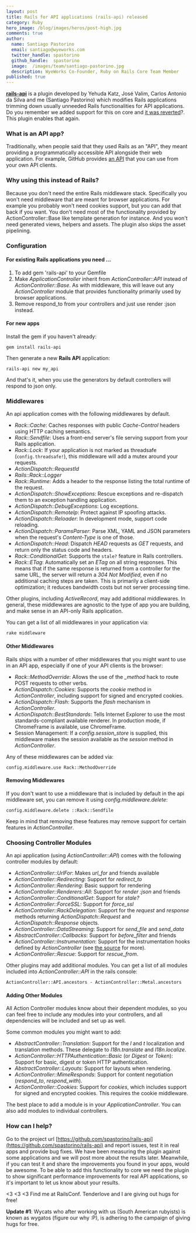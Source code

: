 ```yaml
---
layout: post
title: Rails for API applications (rails-api) released
category: Ruby
hero_image: /blog/images/heros/post-high.jpg
comments: true
author:
  name: Santiago Pastorino
  email: santiago@wyeworks.com
  twitter_handle: spastorino
  github_handle:  spastorino
  image:  /images/team/santiago-pastorino.jpg
  description: WyeWorks Co-Founder, Ruby on Rails Core Team Member
published: true
---
```

**[rails-api](https://github.com/spastorino/rails-api)** is a plugin developed by Yehuda Katz, José Valim, Carlos Antonio da Silva and me (Santiago Pastorino) which modifies Rails applications trimming down usually unneeded Rails functionalities for API applications.
Do you remember we added support for this on core and [it was reverted](https://github.com/rails/rails/commit/6db930cb5bbff9ad824590b5844e04768de240b1)?. This plugin enables that again.

<!--more-->

### What is an API app?

Traditionally, when people said that they used Rails as an "API", they meant providing a programmatically accessible API alongside their web application. For example, GitHub provides [an API](http://developer.github.com/) that you can use from your own API clients.

### Why using this instead of Rails?

Because you don't need the entire Rails middleware stack. Specifically you won't need middleware that are meant for browser applications. For example you probably won't need cookies support, but you can add that back if you want. You don't need most of the functionality provided by ActionController::Base like template generation for instance. And you won't need generated views, helpers and assets. The plugin also skips the asset pipelining.

### Configuration

#### For existing Rails applications you need …

1. To add gem 'rails-api' to your Gemfile
2. Make *ApplicationController* inherit from *ActionController::API* instead of *ActionController::Base*. As with middleware, this will leave out any *ActionController* module that provides functionality primarily used by browser applications.
3. Remove respond_to from your controllers and just use render :json instead.

#### For new apps

Install the gem if you haven't already:

    gem install rails-api

Then generate a new **Rails API** application:

    rails-api new my_api

And that's it, when you use the generators by default controllers will respond to json only.


### Middlewares

An api application comes with the following middlewares by default.

* *Rack::Cache*: Caches responses with public *Cache-Control* headers using HTTP caching semantics.
* *Rack::Sendfile*: Uses a front-end server's file serving support from your Rails application.
* *Rack::Lock*: If your application is not marked as threadsafe (`config.threadsafe!`), this middleware will add a mutex around your requests.
* *ActionDispatch::RequestId*
* *Rails::Rack::Logger*
* *Rack::Runtime*: Adds a header to the response listing the total runtime of the request.
* *ActionDispatch::ShowExceptions*: Rescue exceptions and re-dispatch them to an exception handling application.
* *ActionDispatch::DebugExceptions*: Log exceptions.
* *ActionDispatch::RemoteIp*: Protect against IP spoofing attacks.
* *ActionDispatch::Reloader*: In development mode, support code reloading.
* *ActionDispatch::ParamsParser*: Parse XML, YAML and JSON parameters when the request's *Content-Type* is one of those.
* *ActionDispatch::Head*: Dispatch *HEAD* requests as *GET* requests, and return only the status code and headers.
* *Rack::ConditionalGet*: Supports the `stale?` feature in Rails controllers.
* *Rack::ETag*: Automatically set an *ETag* on all string responses. This means that if the same response is returned from a controller for the same URL, the server will return a *304 Not Modified*, even if no additional caching steps are taken. This is primarily a client-side optimization; it reduces bandwidth costs but not server processing time.

Other plugins, including *ActiveRecord*, may add additional middlewares. In general, these middlewares are agnostic to the type of app you are building, and make sense in an API-only Rails application.

You can get a list of all middlewares in your application via:

    rake middleware

#### Other Middlewares

Rails ships with a number of other middlewares that you might want to use in an API app, especially if one of your API clients is the browser:

* *Rack::MethodOverride*: Allows the use of the *_method* hack to route POST requests to other verbs.
* *ActionDispatch::Cookies*: Supports the *cookie* method in *ActionController*, including support for signed and encrypted cookies.
* *ActionDispatch::Flash*: Supports the *flash* mechanism in *ActionController*.
* *ActionDispatch::BestStandards*: Tells Internet Explorer to use the most standards-compliant available renderer. In production mode, if ChromeFrame is available, use ChromeFrame.
* Session Management: If a *config.session_store* is supplied, this middleware makes the session available as the *session* method in *ActionController*.

Any of these middlewares can be added via:

    config.middleware.use Rack::MethodOverride

#### Removing Middlewares

If you don't want to use a middleware that is included by default in the api middleware set, you can remove it using *config.middleware.delete*:

    config.middleware.delete ::Rack::Sendfile

Keep in mind that removing these features may remove support for certain features in *ActionController*.

### Choosing Controller Modules

An api application (using *ActionController::API*) comes with the following controller modules by default:

* *ActionController::UrlFor*: Makes *url_for* and friends available
* *ActionController::Redirecting*: Support for *redirect_to*
* *ActionController::Rendering*: Basic support for rendering
* *ActionController::Renderers::All*: Support for *render :json* and friends
* *ActionController::ConditionalGet*: Support for *stale?*
* *ActionController::ForceSSL*: Support for *force_ssl*
* *ActionController::RackDelegation*: Support for the *request* and *response* methods returning *ActionDispatch::Request* and *ActionDispatch::Response* objects.
* *ActionController::DataStreaming*: Support for *send_file* and *send_data*
* *AbstractController::Callbacks*: Support for *before_filter* and friends
* *ActionController::Instrumentation*: Support for the instrumentation hooks defined by *ActionController* (see [the source](https://github.com/rails/rails/blob/master/actionpack/lib/action_controller/metal/instrumentation.rb) for more).
* *ActionController::Rescue*: Support for *rescue_from*.

Other plugins may add additional modules. You can get a list of all modules included into *ActionController::API* in the rails console:

    ActionController::API.ancestors - ActionController::Metal.ancestors

#### Adding Other Modules

All Action Controller modules know about their dependent modules, so you can feel free to include any modules into your controllers, and all dependencies will be included and set up as well.

Some common modules you might want to add:

* *AbstractController::Translation*: Support for the *l* and *t* localization and translation methods. These delegate to *I18n.translate* and *I18n.localize*.
* *ActionController::HTTPAuthentication::Basic* (or *Digest* or *Token*): Support for basic, digest or token HTTP authentication.
* *AbstractController::Layouts*: Support for layouts when rendering.
* *ActionController::MimeResponds*: Support for content negotiation (*respond_to*, *respond_with*).
* *ActionController::Cookies*: Support for *cookies*, which includes support for signed and encrypted cookies. This requires the cookie middleware.

The best place to add a module is in your *ApplicationController*. You can also add modules to individual controllers.

### How can I help?

Go to the project url [https://github.com/spastorino/rails-api](https://github.com/spastorino/rails-api) and report issues, test it in real apps and provide bug fixes. We have been measuring the plugin against some applications and we will post more about the results later. Meanwhile, if you can test it and share the improvements you found in your apps, would be awesome. To be able to add this functionality to core we need the plugin to show significant performance improvements for real API applications, so it's important to let us know about your results.

<3 <3 <3 Find me at RailsConf. Tenderlove and I are giving out hugs for free!

**Update #1**: Wycats who after working with us (South American rubyists) is known as wygatos (figure our why :P), is adhering to the campaign of giving hugs for free.
